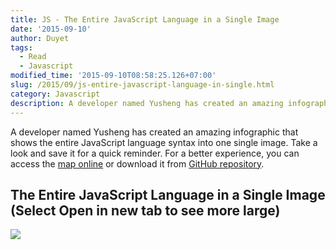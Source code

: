 ```yaml
---
title: JS - The Entire JavaScript Language in a Single Image
date: '2015-09-10'
author: Duyet
tags:
  - Read
  - Javascript
modified_time: '2015-09-10T08:58:25.126+07:00'
slug: /2015/09/js-entire-javascript-language-in-single.html
category: Javascript
description: A developer named Yusheng has created an amazing infographic that shows the entire JavaScript language syntax into one single image. Take a look and save it for a quick reminder.
---
```


A developer named Yusheng has created an amazing infographic that shows the entire JavaScript language syntax into one single image. Take a look and save it for a quick reminder.
For a better experience, you can access the [map online](http://coodict.github.io/javascript-in-one-pic/) or download it from [GitHub repository](https://github.com/coodict/javascript-in-one-pic).

## The Entire JavaScript Language in a Single Image (Select Open in new tab to see more large)

[![](https://raw.githubusercontent.com/duyetdev/javascript-in-one-pic/master/js%20in%20one%20pic.png)](https://raw.githubusercontent.com/duyetdev/javascript-in-one-pic/master/js%20in%20one%20pic.png)
